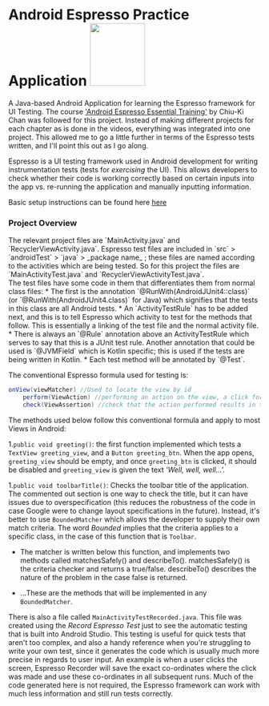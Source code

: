 <h1>Android Espresso Practice Application <img src="https://camo.githubusercontent.com/737e7380383ffcd2f3b9bf55c678f3b368feb730/68747470733a2f2f6c68352e676f6f676c6575736572636f6e74656e742e636f6d2f2d453259504c6c56416c30552f564a556350726756432d492f414141414141414147464d2f416b715a6e354e387272632f773839302d68313030392f657370726573736f5f6c6f636b75702e706e67" height="125" width="110" /></h1> 

A Java-based Android Application for learning the Espresso framework for UI Testing. The course ['Android Espresso Essential Training'](https://www.lynda.com/Android-tutorials/Android-Espresso-Essential-Training/688523-2.html) by Chiu-Ki Chan was followed for this project. Instead of making different projects for each chapter as is done in the videos, everything was integrated into one project. This allowed me to go a little further in terms of the Espresso tests written, and I'll point this out as I go along.

Espresso is a UI testing framework used in Android development for writing instrumentation tests (tests for *exercising* the UI). This allows developers to check whether their code is working correctly based on certain inputs into the app vs. re-running the application and manually inputting information. 

Basic setup instructions can be found here [here](goo.gl/HpLmwX "Espresso Setup Guide")

<h3>Project Overview</h3>
The relevant project files are `MainActivity.java` and `RecyclerViewActivity.java`. Espresso test files are included in `src` > `androidTest` > `java` > _package name_ ; these files are named according to the activities which are being tested. So for this project the files are `MainActivityTest.java` and `RecyclerViewActivityTest.java`. 
<br>
The test files have some code in them that differentiates them from normal class files:
* The first is the annotation `@RunWith(AndroidJUnit4::class)` (or `@RunWith(AndroidJUnit4.class)` for Java) which signifies that the tests in this class are all Android tests. 
* An `ActivityTestRule` has to be added next, and this is to tell Espresso which activity to test for the methods that follow. This is essentially a linking of the test file and the normal activity file. 
* There is always an `@Rule` annotation above an ActivityTestRule which serves to say that this is a JUnit test rule. Another annotation that could be used is `@JVMField` which is Kotlin specific; this is used if the tests are being written in Kotlin. 
* Each test method will be annotated by `@Test`.

The conventional Espresso formula used for testing is:
```java
onView(viewMatcher) //Used to locate the view by id
    perform(ViewAction) //performing an action on the view, a click for example
    check(ViewAssertion) //check that the action performed results in the correct output
```
The methods used below follow this conventional formula and apply to most Views in Android:

1.```public void greeting()```: the first function implemented which tests a `TextView greeting_view`, and a `Button greeting_btn`. When the app opens, `greeting_view` should be empty, and once `greeting_btn` is clicked, it should be disabled and `greeting_view` is given the text _'Well, well, well...'._

1.```public void toolbarTitle()```: Checks the toolbar title of the application. The commented out section is one way to check the title, but it can have issues due to overspecification (this reduces the robustness of the code in case Google were to change layout specifications in the future). Instead, it's better to use `BoundedMatcher` which allows the developer to supply their own match criteria. The word _Bounded_ implies that the criteria applies to a specific class, in the case of this function that is `Toolbar`.

  - The matcher is written below this function, and implements two methods called matchesSafely() and describeTo(). matchesSafely() is the criteria checker and returns a true/false. describeTo() describes the nature of the problem in the case false is returned.
    
  - ...These are the methods that will be implemented in any `BoundedMatcher`. 

There is also a file called `MainActivityTestRecorded.java`. This file was created using the *Record Espresso Test* just to see the automatic testing that is built into Android Studio. This testing is useful for quick tests that aren't too complex, and also a handy reference when you're struggling to write your own test, since it generates the code which is usually much more precise in regards to user input. An example is when a user clicks the screen, Espresso Recorder will save the exact co-ordinates where the click was made and use these co-ordinates in all subsequent runs. Much of the code generated here is not required, the Espresso framework can work with much less information and still run tests correctly. 

